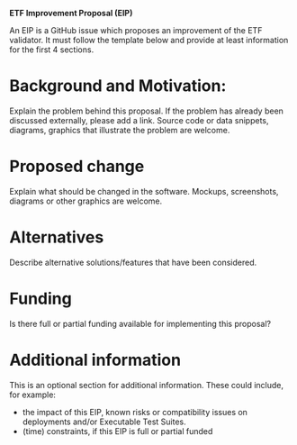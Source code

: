**ETF Improvement Proposal (EIP)**

An EIP is a GitHub issue which proposes an improvement of the ETF validator.
It must follow the template below and provide at least information for
the first 4 sections.

# Background and Motivation:
Explain the problem behind this proposal. If the problem has already been
discussed externally, please add a link. Source code or data snippets,
diagrams, graphics that illustrate the problem are welcome.

# Proposed change
Explain what should be changed in the software. Mockups, screenshots, diagrams
or other graphics are welcome.

# Alternatives
Describe alternative solutions/features that have been considered.

# Funding
Is there full or partial funding available for implementing this proposal?

# Additional information
This is an optional section for additional information. These could include,
for example:
- the impact of this EIP, known risks or compatibility issues on
deployments and/or Executable Test Suites.
- (time) constraints, if this EIP is full or partial funded
